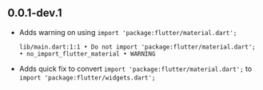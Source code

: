 ## 0.0.1-dev.1

- Adds warning on using `import 'package:flutter/material.dart';`
  ```
  lib/main.dart:1:1 • Do not import 'package:flutter/material.dart'; • no_import_flutter_material • WARNING
  ```
- Adds quick fix to convert `import 'package:flutter/material.dart';` to `import 'package:flutter/widgets.dart';`